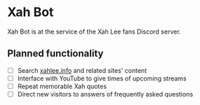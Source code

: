 # Xah Bot

Xah Bot is at the service of the Xah Lee fans Discord server.

## Planned functionality

- [ ] Search [xahlee.info](xahlee.info) and related sites' content
- [ ] Interface with YouTube to give times of upcoming streams
- [ ] Repeat memorable Xah quotes
- [ ] Direct new visitors to answers of frequently asked questions
